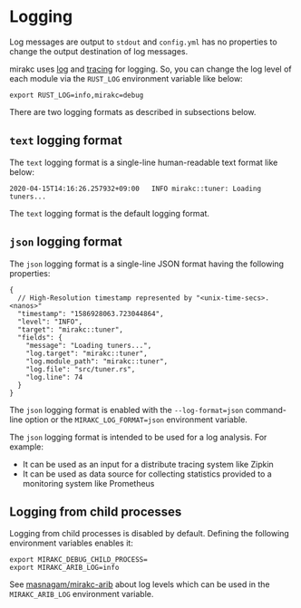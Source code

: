 # Logging

Log messages are output to `stdout` and `config.yml` has no properties to change
the output destination of log messages.

mirakc uses [log] and [tracing] for logging.  So, you can change the log level
of each module via the `RUST_LOG` environment variable like below:

```shell
export RUST_LOG=info,mirakc=debug
```

There are two logging formats as described in subsections below.

## `text` logging format

The `text` logging format is a single-line human-readable text format like
below:

```console
2020-04-15T14:16:26.257932+09:00   INFO mirakc::tuner: Loading tuners...
```

The `text` logging format is the default logging format.

## `json` logging format

The `json` logging format is a single-line JSON format having the following
properties:

```jsonc
{
  // High-Resolution timestamp represented by "<unix-time-secs>.<nanos>"
  "timestamp": "1586928063.723044864",
  "level": "INFO",
  "target": "mirakc::tuner",
  "fields": {
    "message": "Loading tuners...",
    "log.target": "mirakc::tuner",
    "log.module_path": "mirakc::tuner",
    "log.file": "src/tuner.rs",
    "log.line": 74
  }
}
```

The `json` logging format is enabled with the `--log-format=json` command-line
option or the `MIRAKC_LOG_FORMAT=json` environment variable.

The `json` logging format is intended to be used for a log analysis.  For
example:

* It can be used as an input for a distribute tracing system like Zipkin
* It can be used as data source for collecting statistics provided to a
  monitoring system like Prometheus

[log]: https://crates.io/crates/log
[tracing]: https://github.com/tokio-rs/tracing

## Logging from child processes

Logging from child processes is disabled by default.  Defining the following
environment variables enables it:

```shell
export MIRAKC_DEBUG_CHILD_PROCESS=
export MIRAKC_ARIB_LOG=info
```

See [masnagam/mirakc-arib](https://github.com/masnagam/mirakc-arib#logging)
about log levels which can be used in the `MIRAKC_ARIB_LOG` environment
variable.
